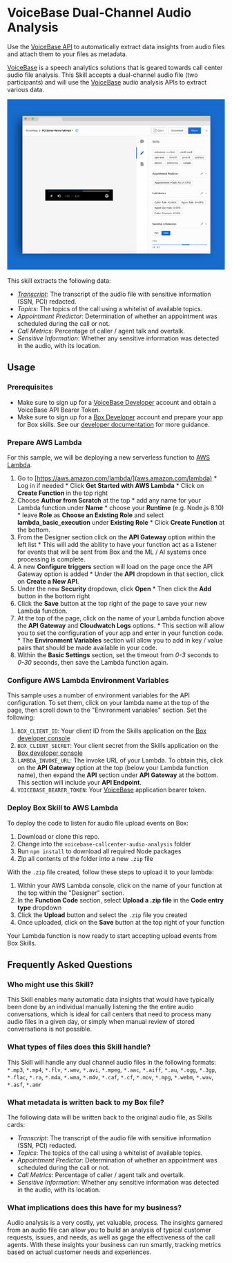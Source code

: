 # VoiceBase Dual-Channel Audio Analysis

Use the [VoiceBase API](https://developer.voicebase.com/) to automatically extract data insights from audio files and attach them to your files as metadata.

[VoiceBase](https://www.voicebase.com/) is a speech analytics solutions that is geared towards call center audio file analysis. This Skill accepts a dual-channel audio file (two participants) and will use the [VoiceBase](https://www.voicebase.com/) audio analysis APIs to extract various data.

![VoiceBase Custom Skill](./screenshots/skills_vb_full.png)

This skill extracts the following data:

* [*Transcript*](./screenshots/skills_vb.png): The transcript of the audio file with sensitive information (SSN, PCI) redacted. 
* *Topics*: The topics of the call using a whitelist of available topics.
* *Appointment Predictor*: Determination of whether an appointment was scheduled during the call or not.
* *Call Metrics*: Percentage of caller / agent talk and overtalk.
* *Sensitive Information*: Whether any sensitive information was detected in the audio, with its location.

## Usage

### Prerequisites

  * Make sure to sign up for a [VoiceBase Developer](https://developer.voicebase.com) account and obtain a VoiceBase API Bearer Token.
  * Make sure to sign up for a [Box Developer](https://developer.box.com/) account and prepare your app for Box skills. See our [developer documentation](https://developer.box.com/docs/box-skills) for more guidance. 

### Prepare AWS Lambda

For this sample, we will be deploying a new serverless function to [AWS Lambda](https://aws.amazon.com/lambda/).

  1. Go to [https://aws.amazon.com/lambda/](aws.amazon.com/lambda)
    * Log in if needed
    * Click **Get Started with AWS Lambda** 
    * Click on **Create Function** in the top right
  1. Choose **Author from Scratch** at the top
    * add any name for your Lambda function under **Name**
    * choose your **Runtime** (e.g. Node.js 8.10)
    * leave **Role** as **Choose an Existing Role** and select **lambda_basic_execution** under **Existing Role**
    * Click **Create Function** at the bottom.
  1. From the Designer section click on the **API Gateway** option within the left list 
    * This will add the ability to have your function act as a listener for events that will be sent from Box and the ML / AI systems once processing is complete.
  1. A new **Configure triggers** section will load on the page once the API Gateway option is added
    * Under the **API** dropdown in that section, click on **Create a New API**.
  1. Under the new **Security** dropdown, click **Open**
    * Then click the **Add** button in the bottom right
  1. Click the **Save** button at the top right of the page to save your new Lambda function. 
  1. At the top of the page, click on the name of your Lambda function above the **API Gateway** and **Cloudwatch Logs** options. 
    * This section will allow you to set the configuration of your app and enter in your function code. 
    * The **Environment Variables** section will allow you to add in key / value pairs that should be made available in your code. 
  1. Within the **Basic Settings** section, set the timeout from *0-3* seconds to *0-30* seconds, then save the Lambda function again.

### Configure AWS Lambda Environment Variables

This sample uses a number of environment variables for the API configuration. To set them, click on your lambda name at the top of the page, then scroll down to the "Environment variables" section. Set the following:

  1. `BOX_CLIENT_ID`: Your client ID from the Skills application on the [Box developer console](https://cloud.app.box.com/developers/console)
  2. `BOX_CLIENT_SECRET`: Your client secret from the Skills application on the [Box developer console](https://cloud.app.box.com/developers/console)
  3. `LAMBDA_INVOKE_URL`: The invoke URL of your Lambda. To obtain this, click on the **API Gateway** option at the top (below your Lambda function name), then expand the **API** section under **API Gateway** at the bottom. This section will include your **API Endpoint**.
  4. `VOICEBASE_BEARER_TOKEN`: Your [VoiceBase](https://developer.voicebase.com/) application bearer token.

### Deploy Box Skill to AWS Lambda

To deploy the code to listen for audio file upload events on Box:

  1. Download or clone this repo.
  1. Change into the `voicebase-callcenter-audio-analysis` folder
  2. Run `npm install` to download all required Node packages
  3. Zip all contents of the folder into a new `.zip` file

With the `.zip` file created, follow these steps to upload it to your lambda:

  1. Within your AWS Lambda console, click on the name of your function at the top within the "Designer" section.
  2. In the **Function Code** section, select **Upload a .zip file** in the **Code entry type** dropdown
  3. Click the **Upload** button and select the `.zip` file you created
  4. Once uploaded, click on the **Save** button at the top right of your function

Your Lambda function is now ready to start accepting upload events from Box Skills.

## Frequently Asked Questions

### Who might use this Skill?
This Skill enables many automatic data insights that would have typically been done by an individual manually listening the the entire audio conversations, which is ideal for call centers that need to process many audio files in a given day, or simply when manual review of stored conversations is not possible. 

### What types of files does this Skill handle?
This Skill will handle any dual channel audio files in the following formats: `*.mp3`, `*.mp4`, `*.flv`, `*.wmv`, `*.avi`, `*.mpeg`, `*.aac`, `*.aiff`, `*.au`, `*.ogg`, `*.3gp`, `*.flac`, `*.ra`, `*.m4a`, `*.wma`, `*.m4v`, `*.caf`, `*.cf`, `*.mov`, `*.mpg`, `*.webm`, `*.wav`, `*.asf`, `*.amr`

### What metadata is written back to my Box file?
The following data will be written back to the original audio file, as Skills cards:

  * *Transcript*: The transcript of the audio file with sensitive information (SSN, PCI) redacted. 
  * *Topics*: The topics of the call using a whitelist of available topics.
  * *Appointment Predictor*: Determination of whether an appointment was scheduled during the call or not.
  * *Call Metrics*: Percentage of caller / agent talk and overtalk.
  * *Sensitive Information*: Whether any sensitive information was detected in the audio, with its location.

### What implications does this have for my business?
Audio analysis is a very costly, yet valuable, process. The insights garnered from an audio file can allow you to build an analysis of typical customer requests, issues, and needs, as well as gage the effectiveness of the call agents. With these insights your business can run smartly, tracking metrics based on actual customer needs and experiences.
